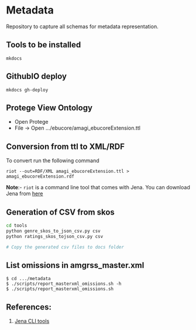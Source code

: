 # Metadata

Repository to capture all schemas for metadata representation.

## Tools to be installed

```
mkdocs
```

## GithubIO deploy

```
mkdocs gh-deploy
```

## Protege View Ontology

- Open Protege
- File -> Open .../ebucore/amagi_ebucoreExtension.ttl

## Conversion from ttl to XML/RDF

To convert run the following command

```
riot --out=RDF/XML amagi_ebucoreExtension.ttl > amagi_ebucoreExtension.rdf
```

**Note**:- `riot` is a command line tool that comes with Jena. You can download Jena from [here](https://jena.apache.org/download/)

## Generation of CSV from skos 

```bash
cd tools
python genre_skos_to_json_csv.py csv
python ratings_skos_tojson_csv.py csv

# Copy the generated csv files to docs folder
```


## List omissions in amgrss_master.xml

```
$ cd .../metadata
$ ./scripts/report_masterxml_omissions.sh -h
$ ./scripts/report_masterxml_omissions.sh
```


## References:

1. [Jena CLI tools](https://jena.apache.org/documentation/tools/index.html)
